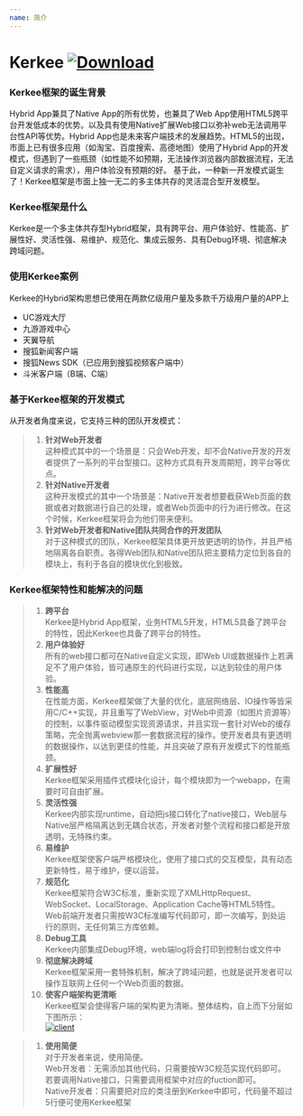 ```yaml
---
name: 简介
---
```


# Kerkee [ ![Download](https://api.bintray.com/packages/zihong/maven/kerkee/images/download.svg) ](https://bintray.com/zihong/maven/kerkee/_latestVersion)

### Kerkee框架的诞生背景
Hybrid App兼具了Native App的所有优势，也兼具了Web App使用HTML5跨平台开发低成本的优势。以及具有使用Native扩展Web接口以弥补web无法调用平台性API等优势。Hybrid App也是未来客户端技术的发展趋势。HTML5的出现，市面上已有很多应用（如淘宝、百度搜索、高德地图）使用了Hybrid App的开发模式，但遇到了一些瓶颈（如性能不如预期，无法操作浏览器内部数据流程，无法自定义请求的需求），用户体验没有预期的好。
基于此，一种新一开发模式诞生了！Kerkee框架是市面上独一无二的多主体共存的灵活混合型开发模型。

### Kerkee框架是什么
Kerkee是一个多主体共存型Hybrid框架，具有跨平台、用户体验好、性能高、扩展性好、灵活性强、易维护、规范化、集成云服务、具有Debug环境、彻底解决跨域问题。

### 使用Kerkee案例
Kerkee的Hybrid架构思想已使用在两款亿级用户量及多款千万级用户量的APP上

- UC游戏大厅
- 九游游戏中心
- 天翼导航
- 搜狐新闻客户端
- 搜狐News SDK（已应用到搜狐视频客户端中）
- 斗米客户端（B端、C端）


### 基于Kerkee框架的开发模式

从开发者角度来说，它支持三种的团队开发模式：

>1. **针对Web开发者**
<br/> 这种模式其中的一个场景是：只会Web开发，却不会Native开发的开发者提供了一系列的平台型接口。这种方式具有开发周期短，跨平台等优点。
>1. **针对Native开发者** 
<br/> 这种开发模式的其中一个场景是：Native开发者想要截获Web页面的数据或者对数据进行自己的处理，或者Web页面中的行为进行修改。在这个时候，Kerkee框架将会为他们带来便利。
>1. **针对Web开发者和Native团队共同合作的开发团队** 
<br/> 对于这种模式的团队，Kerkee框架具体更开放更透明的协作，并且严格地隔离各自职责。各得Web团队和Native团队把主要精力定位到各自的模块上，有利于各自的模块优化到极致。

### Kerkee框架特性和能解决的问题
>1. **跨平台**
<br/> Kerkee是Hybrid App框架，业务HTML5开发，HTML5具备了跨平台的特性，因此Kerkee也具备了跨平台的特性。
>1. **用户体验好**
<br/> 所有的web接口都可在Native自定义实现，即Web UI或数据操作上若满足不了用户体验，皆可通原生的代码进行实现，以达到较佳的用户体验。
>1. **性能高**
<br/> 在性能方面，Kerkee框架做了大量的优化，底层网络层、IO操作等皆采用C/C++实现，并且重写了WebView，对Web中资源（如图片资源等）的控制，以事件驱动模型实现资源请求，并且实现一套针对Web的缓存策略，完全抛离webview那一套数据流程的操作。使开发者具有更透明的数据操作，以达到更佳的性能，并且突破了原有开发模式下的性能瓶颈。
>1. **扩展性好**
<br/> Kerkee框架采用插件式模块化设计，每个模块即为一个webapp，在需要时可自由扩展。
>1. **灵活性强**
<br/> Kerkee内部实现runtime，自动把js接口转化了native接口，Web层与Native层严格隔离达到无耦合状态，开发者对整个流程和接口都是开放透明，无特殊约束。
>1. **易维护**
<br/> Kerkee框架使客户端严格模块化，使用了接口式的交互模型，具有动态更新特性，易于维护，便以运营。
>1. **规范化**
<br/> Kerkee框架符合W3C标准，重新实现了XMLHttpRequest、WebSocket、LocalStorage、Application Cache等HTML5特性。Web前端开发者只需按W3C标准编写代码即可，即一次编写，到处运行的原则，无任何第三方库依赖。
>1. **Debug工具**
<br/> Kerkee内部集成Debug环境，web端log将会打印到控制台或文件中
>1. **彻底解决跨域**
<br/> Kerkee框架采用一套特殊机制，解决了跨域问题，也就是说开发者可以操作互联网上任何一个Web页面的数据。
>1. **使客户端架构更清晰**
<br/> Kerkee框架会使得客户端的架构更为清晰。整体结构，自上而下分层如下图所示：
<br/> [![client](http://src.linzihong.com/clientframe.jpg)](http://src.linzihong.com/clientframe.jpg)

>1. **使用简便**
<br/> 对于开发者来说，使用简便。
<br/> Web开发者：无需添加其他代码，只需要按W3C规范实现代码即可。若要调用Native接口，只需要调用框架中对应的fuction即可。
<br/> Native开发者：只需要把对应的类注册到Kerkee中即可，代码量不超过5行便可使用Kerkee框架